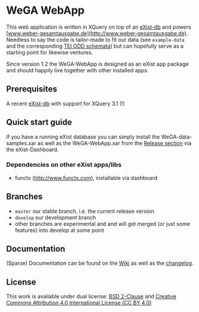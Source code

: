 WeGA WebApp
===========

This web application is written in XQuery on top of an [eXist-db](http://exist-db.org) and powers [www.weber-gesamtausgabe.de](http://www.weber-gesamtausgabe.de). Needless to say the code is tailor-made to fit our data (see `example-data` and the corresponding [TEI ODD schemata](https://github.com/Edirom/WeGA-ODD)) but can hopefully serve as a starting point for likewise ventures.

Since version 1.2 the WeGA-WebApp is designed as an eXist app package and should happily live together with other installed apps.


Prerequisites
-------------

A recent [eXist-db](http://exist-db.org/) with support for XQuery 3.1 (!)


Quick start guide
-----------------

If you have a running eXist database you can simply install the WeGA-data-samples.xar  as well as the WeGA-WebApp.xar from the [Release section](https://github.com/Edirom/WeGA-WebApp/releases) via the eXist-Dashboard.

### Dependencies on other eXist apps/libs
* functx (http://www.functx.com), installable via dashboard



Branches
--------
* `master` our stable branch, i.e. the current release version
* `develop` our development branch
* other branches are experimental and and will get merged (or just some features) into develop at some point


Documentation
-------------

(Sparse) Documentation can be found on the [Wiki](https://github.com/Edirom/WeGA-WebApp/wiki) as well as the [changelog](https://github.com/Edirom/WeGA-WebApp/wiki/Changelog).


License
-------

This work is available under dual license: [BSD 2-Clause](http://opensource.org/licenses/BSD-2-Clause) and [Creative Commons Attribution 4.0 International License (CC BY 4.0)](https://creativecommons.org/licenses/by/4.0/)
